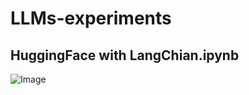 # LLMs-experiments

## HuggingFace with LangChian.ipynb
![Image](https://github.com/user-attachments/assets/69256fe3-ffd4-4e6f-b089-bfefe65a5f6f)
